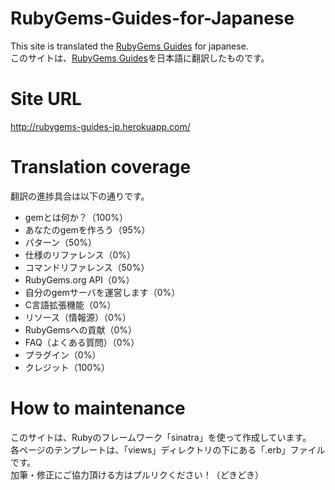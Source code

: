 RubyGems-Guides-for-Japanese
============================

This site is translated the <a href="http://guides.rubygems.org/">RubyGems Guides</a> for japanese.  
このサイトは、<a href="http://guides.rubygems.org/">RubyGems Guides</a>を日本語に翻訳したものです。

Site URL
============================

http://rubygems-guides-jp.herokuapp.com/

Translation coverage
============================

翻訳の進捗具合は以下の通りです。  
  
* gemとは何か？（100%）
* あなたのgemを作ろう（95%）
* パターン（50%）
* 仕様のリファレンス（0%）
* コマンドリファレンス（50%）
* RubyGems.org API（0%）
* 自分のgemサーバを運営します（0%）
* C言語拡張機能（0%）
* リソース（情報源）（0%）
* RubyGemsへの貢献（0%）
* FAQ（よくある質問）（0%）
* プラグイン（0%）
* クレジット（100%）

How to maintenance
============================

このサイトは、Rubyのフレームワーク「sinatra」を使って作成しています。  
各ページのテンプレートは、「views」ディレクトリの下にある「.erb」ファイルです。  
加筆・修正にご協力頂ける方はプルリクください！（どきどき）
